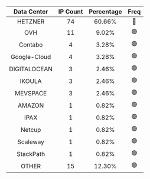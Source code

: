 | Data Center | IP Count | Percentage | Freq |
|:------------:|:--------:|:-----------:|:-----:|
| HETZNER | 74 | 60.66% | 🔴 |
| OVH | 11 | 9.02% | 🟢 |
| Contabo | 4 | 3.28% | 🟢 |
| Google-Cloud | 4 | 3.28% | 🟢 |
| DIGITALOCEAN | 3 | 2.46% | 🟢 |
| IKOULA | 3 | 2.46% | 🟢 |
| MEVSPACE | 3 | 2.46% | 🟢 |
| AMAZON | 1 | 0.82% | 🟢 |
| IPAX | 1 | 0.82% | 🟢 |
| Netcup | 1 | 0.82% | 🟢 |
| Scaleway | 1 | 0.82% | 🟢 |
| StackPath | 1 | 0.82% | 🟢 |
| OTHER | 15 | 12.30% | 🟢 |